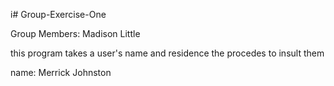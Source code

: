 i# Group-Exercise-One

Group Members: 
Madison Little


 this program takes a user's name and residence the procedes to insult them

name: Merrick Johnston